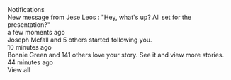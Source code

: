 <div id="bell" class="inline-flex items-center text-sm font-medium text-center text-gray-500 hover:text-gray-900 focus:outline-none dark:hover:text-white dark:text-gray-400">
  <BellSolid class="w-8 h-8" onclick={dropdownNotification.toggle}/>
  <div class="flex relative">
    <div class="inline-flex relative -top-2 end-4 w-3 h-3 bg-red-500 rounded-full border-2 border-white dark:border-gray-900"></div>
  </div>
</div>
<div class="relative">
  <Dropdown
    dropdownStatus={dropdownNotificationStatus}
    closeDropdown={closeDropdownNotification}
    {transitionParams}
    class="absolute top-[30px] -left-[230px] w-96"
  >
    <DropdownHeader class="text-center py-2 font-bold">Notifications</DropdownHeader>
    <DropdownUl class="p-2 space-y-2 max-w-sm rounded divide-y divide-gray-100 shadow dark:bg-gray-800 dark:divide-gray-700">
      <DropdownLi liClass="flex space-x-4 rtl:space-x-reverse p-2 hover:bg-gray-100 dark:hover:bg-gray-600">
        <Avatar src="/images/profile-picture-1.webp" dot={{ color: 'gray' }} rounded />
        <div class="ps-3 w-full">
          <div class="text-gray-500 text-sm mb-1.5 dark:text-gray-400">
            New message from <span class="font-semibold text-gray-900 dark:text-white">Jese Leos</span>
            : "Hey, what's up? All set for the presentation?"
          </div>
          <div class="text-xs text-primary-600 dark:text-primary-500">a few moments ago</div>
        </div>
      </DropdownLi>
      <DropdownLi liClass="flex space-x-4 rtl:space-x-reverse p-2 hover:bg-gray-100 dark:hover:bg-gray-600">
        <Avatar src="/images/profile-picture-2.webp" dot={{ color: 'red' }} rounded />
        <div class="ps-3 w-full">
          <div class="text-gray-500 text-sm mb-1.5 dark:text-gray-400">
            <span class="font-semibold text-gray-900 dark:text-white">Joseph Mcfall</span>
            and
            <span class="font-medium text-gray-900 dark:text-white">5 others</span>
            started following you.
          </div>
          <div class="text-xs text-primary-600 dark:text-primary-500">10 minutes ago</div>
        </div>
      </DropdownLi>
      <DropdownLi liClass="flex space-x-4 rtl:space-x-reverse p-2 hover:bg-gray-100 dark:hover:bg-gray-600">
        <Avatar src="/images/profile-picture-3.webp" dot={{ color: 'green' }} rounded />
        <div class="ps-3 w-full">
          <div class="text-gray-500 text-sm mb-1.5 dark:text-gray-400">
            <span class="font-semibold text-gray-900 dark:text-white">Bonnie Green</span>
            and
            <span class="font-medium text-gray-900 dark:text-white">141 others</span>
            love your story. See it and view more stories.
          </div>
          <div class="text-xs text-primary-600 dark:text-primary-500">44 minutes ago</div>
        </div>
      </DropdownLi>
    </DropdownUl>
    <DropdownFooter class="block py-2 -my-1 text-sm font-medium text-center text-gray-900 bg-gray-50 hover:bg-gray-100 dark:bg-gray-800 dark:hover:bg-gray-700 dark:text-white">
      <div class="inline-flex items-center">
        <EyeSolid class="me-2 w-4 h-4 text-gray-500 dark:text-gray-400" />
      View all
      </div>
    </DropdownFooter>
  </Dropdown>
</div>
